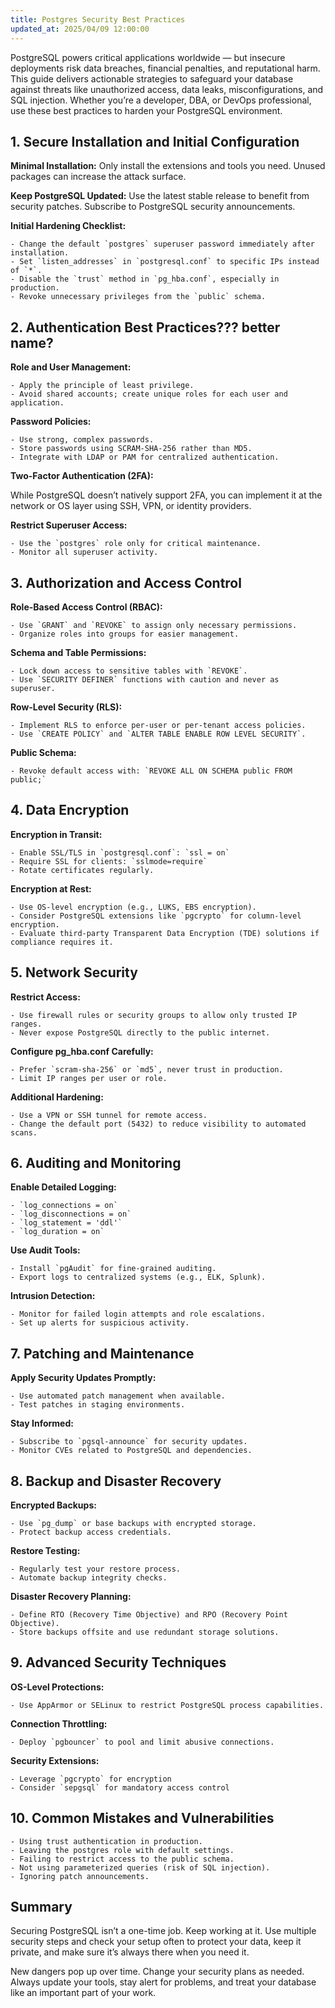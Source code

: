 ```yaml
---
title: Postgres Security Best Practices
updated_at: 2025/04/09 12:00:00
---
```


PostgreSQL powers critical applications worldwide — but insecure deployments risk data breaches, financial penalties, and reputational harm. This guide delivers actionable strategies to safeguard your database against threats like unauthorized access, data leaks, misconfigurations, and SQL injection. Whether you’re a developer, DBA, or DevOps professional, use these best practices to harden your PostgreSQL environment.

## 1. Secure Installation and Initial Configuration

**Minimal Installation:** Only install the extensions and tools you need. Unused packages can increase the attack surface.

**Keep PostgreSQL Updated:** Use the latest stable release to benefit from security patches. Subscribe to PostgreSQL security announcements.

**Initial Hardening Checklist:**

    - Change the default `postgres` superuser password immediately after installation.
    - Set `listen_addresses` in `postgresql.conf` to specific IPs instead of `*`.
    - Disable the `trust` method in `pg_hba.conf`, especially in production.
    - Revoke unnecessary privileges from the `public` schema.

## 2. Authentication Best Practices??? better name?

**Role and User Management:**

    - Apply the principle of least privilege.
    - Avoid shared accounts; create unique roles for each user and application.

**Password Policies:**

    - Use strong, complex passwords.
    - Store passwords using SCRAM-SHA-256 rather than MD5.
    - Integrate with LDAP or PAM for centralized authentication.

**Two-Factor Authentication (2FA):**

While PostgreSQL doesn’t natively support 2FA, you can implement it at the network or OS layer using SSH, VPN, or identity providers.

**Restrict Superuser Access:**

    - Use the `postgres` role only for critical maintenance.
    - Monitor all superuser activity.

## 3. Authorization and Access Control

**Role-Based Access Control (RBAC):**

    - Use `GRANT` and `REVOKE` to assign only necessary permissions.
    - Organize roles into groups for easier management.

**Schema and Table Permissions:**

    - Lock down access to sensitive tables with `REVOKE`.
    - Use `SECURITY DEFINER` functions with caution and never as superuser.

**Row-Level Security (RLS):**

    - Implement RLS to enforce per-user or per-tenant access policies.
    - Use `CREATE POLICY` and `ALTER TABLE ENABLE ROW LEVEL SECURITY`.

**Public Schema:**

    - Revoke default access with: `REVOKE ALL ON SCHEMA public FROM public;`

## 4. Data Encryption

**Encryption in Transit:**

    - Enable SSL/TLS in `postgresql.conf`: `ssl = on`
    - Require SSL for clients: `sslmode=require`
    - Rotate certificates regularly.

**Encryption at Rest:**

    - Use OS-level encryption (e.g., LUKS, EBS encryption).
    - Consider PostgreSQL extensions like `pgcrypto` for column-level encryption.
    - Evaluate third-party Transparent Data Encryption (TDE) solutions if compliance requires it.

## 5. Network Security

**Restrict Access:**

    - Use firewall rules or security groups to allow only trusted IP ranges.
    - Never expose PostgreSQL directly to the public internet.

**Configure pg_hba.conf Carefully:**

    - Prefer `scram-sha-256` or `md5`, never trust in production.
    - Limit IP ranges per user or role.

**Additional Hardening:**

    - Use a VPN or SSH tunnel for remote access.
    - Change the default port (5432) to reduce visibility to automated scans.

## 6. Auditing and Monitoring

**Enable Detailed Logging:**

    - `log_connections = on`
    - `log_disconnections = on`
    - `log_statement = 'ddl'`
    - `log_duration = on`

**Use Audit Tools:**

    - Install `pgAudit` for fine-grained auditing.
    - Export logs to centralized systems (e.g., ELK, Splunk).

**Intrusion Detection:**

    - Monitor for failed login attempts and role escalations.
    - Set up alerts for suspicious activity.

## 7. Patching and Maintenance

**Apply Security Updates Promptly:**

    - Use automated patch management when available.
    - Test patches in staging environments.

**Stay Informed:**

    - Subscribe to `pgsql-announce` for security updates.
    - Monitor CVEs related to PostgreSQL and dependencies.

## 8. Backup and Disaster Recovery

**Encrypted Backups:**

    - Use `pg_dump` or base backups with encrypted storage.
    - Protect backup access credentials.

**Restore Testing:**

    - Regularly test your restore process.
    - Automate backup integrity checks.

**Disaster Recovery Planning:**

    - Define RTO (Recovery Time Objective) and RPO (Recovery Point Objective).
    - Store backups offsite and use redundant storage solutions.

## 9. Advanced Security Techniques

**OS-Level Protections:**

    - Use AppArmor or SELinux to restrict PostgreSQL process capabilities.

**Connection Throttling:**

    - Deploy `pgbouncer` to pool and limit abusive connections.

**Security Extensions:**

    - Leverage `pgcrypto` for encryption
    - Consider `sepgsql` for mandatory access control

## 10. Common Mistakes and Vulnerabilities

    - Using trust authentication in production.
    - Leaving the postgres role with default settings.
    - Failing to restrict access to the public schema.
    - Not using parameterized queries (risk of SQL injection).
    - Ignoring patch announcements.

## Summary

Securing PostgreSQL isn’t a one-time job. Keep working at it. Use multiple security steps and check your setup often to protect your data, keep it private, and make sure it’s always there when you need it.

New dangers pop up over time. Change your security plans as needed. Always update your tools, stay alert for problems, and treat your database like an important part of your work.
